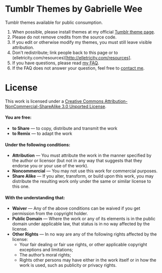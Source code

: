 Tumblr Themes by Gabrielle Wee
======

Tumblr themes available for public consumption.

1. When possible, please install themes at my official [Tumblr theme page](http://tumblr.com/themes/by/elleusine).
2. Please do not remove credits from the source code.
3. If you edit or otherwise modify my themes, you must still leave visible attribution.
4. Don't redistribute; link people back to this page or to (elletricity.com/resources)[http://elletricity.com/resources].
3. If you have questions, please read [my FAQ](http://elletricity.com/faq).
4. If the FAQ does not answer your question, feel free to [contact me](http://elletricity.com/contact).

# License
This work is licensed under a [Creative Commons Attribution-NonCommercial-ShareAlike 3.0 Unported License](http://creativecommons.org/licenses/by-nc-sa/3.0/deed.en_US).

#### You are free:
- **to Share** — to copy, distribute and transmit the work
- **to Remix** — to adapt the work

#### Under the following conditions:
- **Attribution** — You must attribute the work in the manner specified by the author or licensor (but not in any way that suggests that they endorse you or your use of the work).
- **Noncommercial** — You may not use this work for commercial purposes.
- **Share Alike** — If you alter, transform, or build upon this work, you may distribute the resulting work only under the same or similar license to this one.

#### With the understanding that:
- **Waiver** — Any of the above conditions can be waived if you get permission from the copyright holder.
- **Public Domain** — Where the work or any of its elements is in the public domain under applicable law, that status is in no way affected by the license.
- **Other Rights** — In no way are any of the following rights affected by the license:
  - Your fair dealing or fair use rights, or other applicable copyright exceptions and limitations;
  - The author’s moral rights;
  - Rights other persons may have either in the work itself or in how the work is used, such as publicity or privacy rights.
